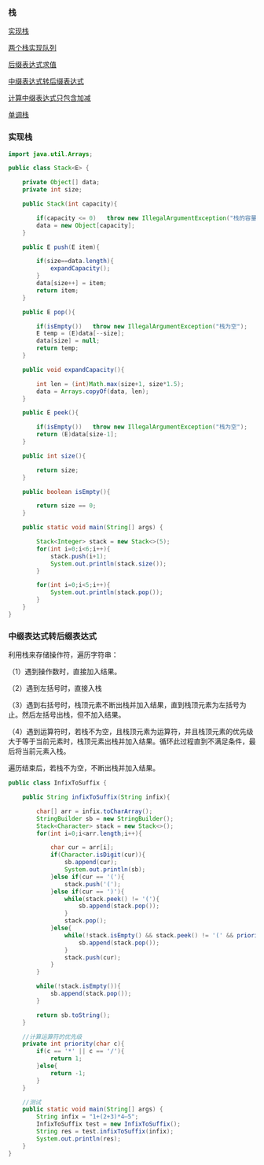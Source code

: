 ### 栈

[实现栈](#实现栈)

[两个栈实现队列](https://github.com/GrowTowardsSunlight/For-the-interview/blob/master/algorithm/data%20strcut/两个栈实现队列.md)

[后缀表达式求值](https://github.com/GrowTowardsSunlight/For-the-interview/blob/master/algorithm/逆波兰表达式求值.md)

[中缀表达式转后缀表达式](#中缀表达式转后缀表达式)

[计算中缀表达式只包含加减](https://github.com/GrowTowardsSunlight/For-the-interview/blob/master/bank/算法.md#计算中缀表达式只包含加减)

[单调栈](https://github.com/GrowTowardsSunlight/For-the-interview/blob/master/algorithm/单调栈.md)

### 实现栈
    
```java
import java.util.Arrays;

public class Stack<E> {

    private Object[] data;
    private int size;

    public Stack(int capacity){

        if(capacity <= 0)   throw new IllegalArgumentException("栈的容量必须大于0");
        data = new Object[capacity];
    }

    public E push(E item){

        if(size==data.length){
            expandCapacity();
        }
        data[size++] = item;
        return item;
    }

    public E pop(){

        if(isEmpty())   throw new IllegalArgumentException("栈为空");
        E temp = (E)data[--size];
        data[size] = null;
        return temp;
    }

    public void expandCapacity(){

        int len = (int)Math.max(size+1, size*1.5);
        data = Arrays.copyOf(data, len);
    }

    public E peek(){

        if(isEmpty())   throw new IllegalArgumentException("栈为空");
        return (E)data[size-1];
    }

    public int size(){

        return size;
    }

    public boolean isEmpty(){

        return size == 0;
    }

    public static void main(String[] args) {

        Stack<Integer> stack = new Stack<>(5);
        for(int i=0;i<6;i++){
            stack.push(i+1);
            System.out.println(stack.size());
        }

        for(int i=0;i<5;i++){
            System.out.println(stack.pop());
        }
    }
}    
```

### 中缀表达式转后缀表达式

利用栈来存储操作符，遍历字符串：

（1）遇到操作数时，直接加入结果。

（2）遇到左括号时，直接入栈

（3）遇到右括号时，栈顶元素不断出栈并加入结果，直到栈顶元素为左括号为止。然后左括号出栈，但不加入结果。

（4）遇到运算符时，若栈不为空，且栈顶元素为运算符，并且栈顶元素的优先级大于等于当前元素时，栈顶元素出栈并加入结果。循环此过程直到不满足条件，最后将当前元素入栈。

遍历结束后，若栈不为空，不断出栈并加入结果。

```java
public class InfixToSuffix {

    public String infixToSuffix(String infix){

        char[] arr = infix.toCharArray();
        StringBuilder sb = new StringBuilder();
        Stack<Character> stack = new Stack<>();
        for(int i=0;i<arr.length;i++){

            char cur = arr[i];
            if(Character.isDigit(cur)){
                sb.append(cur);
                System.out.println(sb);
            }else if(cur == '('){
                stack.push('(');
            }else if(cur == ')'){
                while(stack.peek() != '('){
                    sb.append(stack.pop());
                }
                stack.pop();
            }else{
                while(!stack.isEmpty() && stack.peek() != '(' && priority(stack.peek()) >= priority(cur)){
                    sb.append(stack.pop());
                }
                stack.push(cur);
            }
        }

        while(!stack.isEmpty()){
            sb.append(stack.pop());
        }

        return sb.toString();
    }

    //计算运算符的优先级
    private int priority(char c){
        if(c == '*' || c == '/'){
            return 1;
        }else{
            return -1;
        }
    }

    //测试
    public static void main(String[] args) {
        String infix = "1+(2+3)*4–5";
        InfixToSuffix test = new InfixToSuffix();
        String res = test.infixToSuffix(infix);
        System.out.println(res);
    }
}
```
